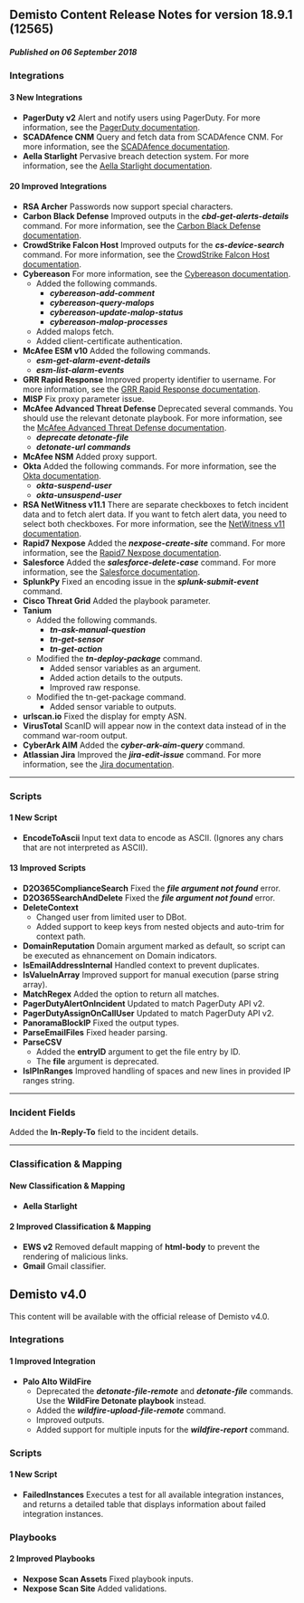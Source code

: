 ## Demisto Content Release Notes for version 18.9.1 (12565)
##### Published on 06 September 2018
### Integrations

####  3 New Integrations
- __PagerDuty v2__
Alert and notify users using PagerDuty. For more information, see the [PagerDuty documentation](https://support.demisto.com/hc/en-us/articles/360008517394-PagerDuty).
- __SCADAfence CNM__
Query and fetch data from SCADAfence CNM. For more information, see the [SCADAfence documentation](https://support.demisto.com/hc/en-us/articles/360008899633-SCADAfence-Continuous-Network-Monitor-CNM-).
- __Aella Starlight__
Pervasive breach detection system. For more information, see the [Aella Starlight documentation](https://support.demisto.com/hc/en-us/articles/360008872313-Aella-Starlight).

####  20 Improved Integrations
- __RSA Archer__
Passwords now support special characters.
- __Carbon Black Defense__
Improved outputs in the ___cbd-get-alerts-details___ command. For more information, see the [Carbon Black Defense documentation](https://support.demisto.com/hc/en-us/articles/360006171153-Carbon-Black-Defense).
- __CrowdStrike Falcon Host__
Improved outputs for the ___cs-device-search___ command. For more information, see the [CrowdStrike Falcon Host documentation](https://demisto.zendesk.com/hc/en-us/articles/360008475454).
- __Cybereason__
For more information, see the [Cybereason documentation](https://support.demisto.com/hc/en-us/articles/360007903594).
    - Added the following commands.
        - ___cybereason-add-comment___ 
        - ___cybereason-query-malops___ 
        - ___cybereason-update-malop-status___ 
        - ___cybereason-malop-processes___ 
     - Added malops fetch. 
     - Added client-certificate authentication.
- __McAfee ESM v10__
Added the following commands. 
    - ___esm-get-alarm-event-details___
    - ___esm-list-alarm-events___
- __GRR Rapid Response__
Improved property identifier to username. For more information, see the [GRR Rapid Response documentation](https://support.demisto.com/hc/en-us/articles/360008866593-GRR-Rapid-Response).
- __MISP__
Fix proxy parameter issue.
- __McAfee Advanced Threat Defense__
Deprecated several commands. You should use the relevant detonate playbook. For more information, see the [McAfee Advanced Threat Defense documentation](https://support.demisto.com/hc/en-us/articles/360005343954-McAfee-Advanced-Threat-Defense-ATD-). 
    - ___deprecate detonate-file___ 
    - ___detonate-url commands___ 
- __McAfee NSM__
Added proxy support.
- __Okta__
Added the following commands. For more information, see the [Okta documentation](https://support.demisto.com/hc/en-us/articles/360007824353-Okta).
    - ___okta-suspend-user___
    - ___okta-unsuspend-user___
- __RSA NetWitness v11.1__
There are separate checkboxes to fetch incident data and to fetch alert data.  If you want to fetch alert data, you need to select both checkboxes. For more information, see the [NetWitness v11 documentation](https://demisto.zendesk.com/hc/en-us/articles/360006756714).
- __Rapid7 Nexpose__
Added the ___nexpose-create-site___ command. For more information, see the [Rapid7 Nexpose documentation](https://support.demisto.com/hc/en-us/articles/360006756333-Rapid7-Nexpose).
- __Salesforce__
Added the ___salesforce-delete-case___ command. For more information, see the [Salesforce documentation](https://support.demisto.com/hc/en-us/articles/360001848133-Salesforce).
- __SplunkPy__
Fixed an encoding issue in the ___splunk-submit-event___ command.
- __Cisco Threat Grid__
Added the playbook parameter.
- __Tanium__
    - Added the following commands.
         - ___tn-ask-manual-question___ 
         - ___tn-get-sensor___ 
         - ___tn-get-action___
    - Modified the ___tn-deploy-package___   command.
         - Added sensor variables as an argument.
         - Added action details to the outputs.
         - Improved raw response.
    - Modified the tn-get-package command.
         - Added sensor variable to outputs.
- __urlscan.io__
Fixed the display for empty ASN.
- __VirusTotal__
ScanID will appear now in the context data instead of in the command war-room output.
- __CyberArk AIM__
Added the ___cyber-ark-aim-query___ command.
- __Atlassian Jira__
Improved the ___jira-edit-issue___ command. For more information, see the [Jira documentation](https://support.demisto.com/hc/en-us/articles/236000927-Jira).


---
### Scripts

####  1 New Script
- __EncodeToAscii__
Input text data to encode as ASCII. (Ignores any chars that are not interpreted as ASCII).

####  13 Improved Scripts
- __D2O365ComplianceSearch__
Fixed the ___file argument not found___ error.
- __D2O365SearchAndDelete__
Fixed the ___file argument not found___ error.
- __DeleteContext__
    - Changed user from limited user to DBot.
    - Added support to keep keys from nested objects and auto-trim for context path.
- __DomainReputation__
Domain argument marked as default, so script can be executed as ehnancement on Domain indicators.
- __IsEmailAddressInternal__
Handled context to prevent duplicates.
- __IsValueInArray__
Improved support for manual execution (parse string array).
- __MatchRegex__
Added the option to return all matches.
- __PagerDutyAlertOnIncident__
Updated to match PagerDuty API v2.
- __PagerDutyAssignOnCallUser__
Updated to match PagerDuty API v2.
- __PanoramaBlockIP__
Fixed the output types.
- __ParseEmailFiles__
Fixed header parsing.
- __ParseCSV__
  - Added the __entryID__ argument to get the file entry by ID.
  - The __file__ argument is deprecated.
- __IsIPInRanges__
Improved handling of spaces and new lines in provided IP ranges string.
---
### Incident Fields
Added the __In-Reply-To__ field to the incident details.

---
### Classification & Mapping

####  New Classification & Mapping
- __Aella Starlight__

####  2 Improved Classification & Mapping
- __EWS v2__
Removed default mapping of __html-body__ to prevent the rendering of malicious links.
- __Gmail__
Gmail classifier.

## Demisto v4.0
This content will be available with the official release of Demisto v4.0.
### Integrations

####  1 Improved Integration
- __Palo Alto WildFire__
    - Deprecated the ___detonate-file-remote___ and ___detonate-file___ commands.
      Use the __WildFire Detonate playbook__ instead.
    - Added the ___wildfire-upload-file-remote___ command.
    - Improved outputs.
    - Added support for multiple inputs for the ___wildfire-report___ command.

### Scripts

####  1 New Script
- __FailedInstances__
Executes a test for all available integration instances, and returns a detailed table that displays information about failed integration instances.

### Playbooks

####  2 Improved Playbooks
- __Nexpose Scan Assets__
Fixed playbook inputs.
- __Nexpose Scan Site__
Added validations.